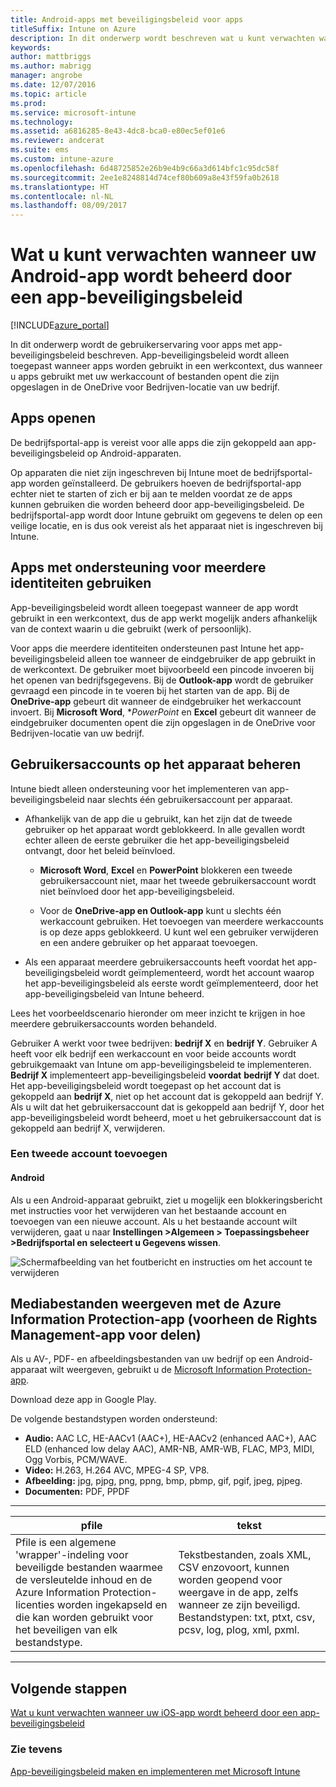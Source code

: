 ```yaml
---
title: Android-apps met beveiligingsbeleid voor apps
titleSuffix: Intune on Azure
description: In dit onderwerp wordt beschreven wat u kunt verwachten wanneer uw Android-app wordt beheerd door een app-beveiligingsbeleid.
keywords: 
author: mattbriggs
ms.author: mabrigg
manager: angrobe
ms.date: 12/07/2016
ms.topic: article
ms.prod: 
ms.service: microsoft-intune
ms.technology: 
ms.assetid: a6816285-8e43-4dc8-bca0-e80ec5ef01e6
ms.reviewer: andcerat
ms.suite: ems
ms.custom: intune-azure
ms.openlocfilehash: 6d48725852e26b9e4b9c66a3d614bfc1c95dc58f
ms.sourcegitcommit: 2ee1e8248814d74cef80b609a8e43f59fa0b2618
ms.translationtype: HT
ms.contentlocale: nl-NL
ms.lasthandoff: 08/09/2017
---
```

# <a name="what-to-expect-when-your-android-app-is-managed-by-app-protection-policies"></a>Wat u kunt verwachten wanneer uw Android-app wordt beheerd door een app-beveiligingsbeleid 

[!INCLUDE[azure_portal](./includes/azure_portal.md)]

In dit onderwerp wordt de gebruikerservaring voor apps met app-beveiligingsbeleid beschreven. App-beveiligingsbeleid wordt alleen toegepast wanneer apps worden gebruikt in een werkcontext, dus wanneer u apps gebruikt met uw werkaccount of bestanden opent die zijn opgeslagen in de OneDrive voor Bedrijven-locatie van uw bedrijf.
##  <a name="accessing-apps"></a>Apps openen

De bedrijfsportal-app is vereist voor alle apps die zijn gekoppeld aan app-beveiligingsbeleid op Android-apparaten.

Op apparaten die niet zijn ingeschreven bij Intune moet de bedrijfsportal-app worden geïnstalleerd. De gebruikers hoeven de bedrijfsportal-app echter niet te starten of zich er bij aan te melden voordat ze de apps kunnen gebruiken die worden beheerd door app-beveiligingsbeleid.
De bedrijfsportal-app wordt door Intune gebruikt om gegevens te delen op een veilige locatie, en is dus ook vereist als het apparaat niet is ingeschreven bij Intune.


##  <a name="using-apps-with-multi-identity-support"></a>Apps met ondersteuning voor meerdere identiteiten gebruiken

App-beveiligingsbeleid wordt alleen toegepast wanneer de app wordt gebruikt in een werkcontext, dus de app werkt mogelijk anders afhankelijk van de context waarin u die gebruikt (werk of persoonlijk).

Voor apps die meerdere identiteiten ondersteunen past Intune het app-beveiligingsbeleid alleen toe wanneer de eindgebruiker de app gebruikt in de werkcontext.  De gebruiker moet bijvoorbeeld een pincode invoeren bij het openen van bedrijfsgegevens.  Bij de **Outlook-app** wordt de gebruiker gevraagd een pincode in te voeren bij het starten van de app. Bij de **OneDrive-app** gebeurt dit wanneer de eindgebruiker het werkaccount invoert.  Bij **Microsoft Word**, **PowerPoint* en **Excel** gebeurt dit wanneer de eindgebruiker documenten opent die zijn opgeslagen in de OneDrive voor Bedrijven-locatie van uw bedrijf.
##  <a name="managing-user-accounts-on-the-device"></a>Gebruikersaccounts op het apparaat beheren

Intune biedt alleen ondersteuning voor het implementeren van app-beveiligingsbeleid naar slechts één gebruikersaccount per apparaat.

* Afhankelijk van de app die u gebruikt, kan het zijn dat de tweede gebruiker op het apparaat wordt geblokkeerd. In alle gevallen wordt echter alleen de eerste gebruiker die het app-beveiligingsbeleid ontvangt, door het beleid beïnvloed.

  * **Microsoft Word**, **Excel** en **PowerPoint** blokkeren een tweede gebruikersaccount niet, maar het tweede gebruikersaccount wordt niet beïnvloed door het app-beveiligingsbeleid.

  * Voor de **OneDrive-app en Outlook-app** kunt u slechts één werkaccount gebruiken.  Het toevoegen van meerdere werkaccounts is op deze apps geblokkeerd.  U kunt wel een gebruiker verwijderen en een andere gebruiker op het apparaat toevoegen.


* Als een apparaat meerdere gebruikersaccounts heeft voordat het app-beveiligingsbeleid wordt geïmplementeerd, wordt het account waarop het app-beveiligingsbeleid als eerste wordt geïmplementeerd, door het app-beveiligingsbeleid van Intune beheerd.


Lees het voorbeeldscenario hieronder om meer inzicht te krijgen in hoe meerdere gebruikersaccounts worden behandeld.

Gebruiker A werkt voor twee bedrijven: **bedrijf X** en **bedrijf Y**. Gebruiker A heeft voor elk bedrijf een werkaccount en voor beide accounts wordt gebruikgemaakt van Intune om app-beveiligingsbeleid te implementeren. **Bedrijf X** implementeert app-beveiligingsbeleid **voordat** **bedrijf Y** dat doet. Het app-beveiligingsbeleid wordt toegepast op het account dat is gekoppeld aan **bedrijf X**, niet op het account dat is gekoppeld aan bedrijf Y. Als u wilt dat het gebruikersaccount dat is gekoppeld aan bedrijf Y, door het app-beveiligingsbeleid wordt beheerd, moet u het gebruikersaccount dat is gekoppeld aan bedrijf X, verwijderen.
### <a name="adding-a-second-account"></a>Een tweede account toevoegen
####  <a name="android"></a>Android
Als u een Android-apparaat gebruikt, ziet u mogelijk een blokkeringsbericht met instructies voor het verwijderen van het bestaande account en toevoegen van een nieuwe account.  Als u het bestaande account wilt verwijderen, gaat u naar **Instellingen &gt;Algemeen &gt; Toepassingsbeheer &gt;Bedrijfsportal en selecteert u Gegevens wissen**.

![Schermafbeelding van het foutbericht en instructies om het account te verwijderen](./media/android-switch-user.png)

##  <a name="viewing-media-files-with-the-azure-information-protection-app-previously-known-as-rights-management-sharing-app"></a>Mediabestanden weergeven met de Azure Information Protection-app (voorheen de Rights Management-app voor delen)
Als u AV-, PDF- en afbeeldingsbestanden van uw bedrijf op een Android-apparaat wilt weergeven, gebruikt u de [Microsoft Information Protection-app](https://play.google.com/store/apps/details?id=com.microsoft.ipviewer).

Download deze app in Google Play.  

De volgende bestandstypen worden ondersteund:

* **Audio:** AAC LC, HE-AACv1 (AAC+), HE-AACv2 (enhanced AAC+), AAC ELD (enhanced low delay AAC), AMR-NB, AMR-WB, FLAC, MP3, MIDI, Ogg Vorbis, PCM/WAVE.
* **Video:** H.263, H.264 AVC, MPEG-4 SP, VP8.
* **Afbeelding:** jpg, pjpg, png, ppng, bmp, pbmp, gif, pgif, jpeg, pjpeg.
* **Documenten:** PDF, PPDF

------------
|**pfile**|**tekst**|
|----|----|
|Pfile is een algemene 'wrapper'-indeling voor beveiligde bestanden waarmee de versleutelde inhoud en de Azure Information Protection-licenties worden ingekapseld en die kan worden gebruikt voor het beveiligen van elk bestandstype.|Tekstbestanden, zoals XML, CSV enzovoort, kunnen worden geopend voor weergave in de app, zelfs wanneer ze zijn beveiligd. Bestandstypen: txt, ptxt, csv, pcsv, log, plog, xml, pxml.|
---------------
## <a name="next-steps"></a>Volgende stappen
[Wat u kunt verwachten wanneer uw iOS-app wordt beheerd door een app-beveiligingsbeleid](app-protection-enabled-apps-ios.md)

### <a name="see-also"></a>Zie tevens
[App-beveiligingsbeleid maken en implementeren met Microsoft Intune](app-protection-policies.md)
